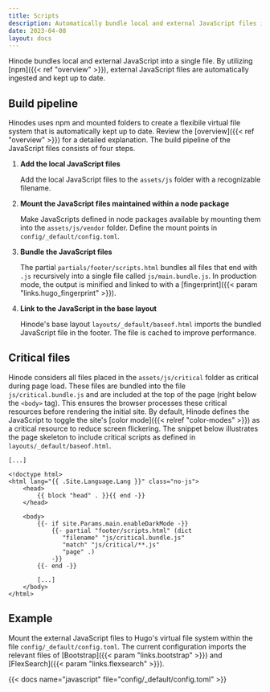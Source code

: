 ```yaml
---
title: Scripts
description: Automatically bundle local and external JavaScript files into a single file.
date: 2023-04-08
layout: docs
---
```


Hinode bundles local and external JavaScript into a single file. By utilizing [npm]({{< ref "overview" >}}), external JavaScript files are automatically ingested and kept up to date.

## Build pipeline

Hinodes uses npm and mounted folders to create a flexibile virtual file system that is automatically kept up to date. Review the [overview]({{< ref "overview" >}}) for a detailed explanation. The build pipeline of the JavaScript files consists of four steps.

1. **Add the local JavaScript files**

   Add the local JavaScript files to the `assets/js` folder with a recognizable filename.

2. **Mount the JavaScript files maintained within a node package**

   Make JavaScripts defined in node packages available by mounting them into the `assets/js/vendor` folder. Define the mount points in `config/_default/config.toml`.

3. **Bundle the JavaScript files**

   The partial `partials/footer/scripts.html` bundles all files that end with `.js` recursively into a single file called `js/main.bundle.js`. In production mode, the output is minified and linked to with a [fingerprint]({{< param "links.hugo_fingerprint" >}}).

4. **Link to the JavaScript in the base layout**

   Hinode's base layout `layouts/_default/baseof.html` imports the bundled JavaScript file in the footer. The file is cached to improve performance.

## Critical files

Hinode considers all files placed in the `assets/js/critical` folder as critical during page load. These files are bundled into the file `js/critical.bundle.js` and are included at the top of the page (right below the `<body>` tag). This ensures the browser processes these critical resources before rendering the initial site. By default, Hinode defines the JavaScript to toggle the site's [color mode]({{< relref "color-modes" >}}) as a critical resource to reduce screen flickering. The snippet below illustrates the page skeleton to include critical scripts as defined in `layouts/_default/baseof.html`.

```go-html-template
[...]

<!doctype html>
<html lang="{{ .Site.Language.Lang }}" class="no-js">
    <head>
        {{ block "head" . }}{{ end -}}
    </head>

    <body>
        {{- if site.Params.main.enableDarkMode -}}
            {{- partial "footer/scripts.html" (dict 
               "filename" "js/critical.bundle.js" 
               "match" "js/critical/**.js" 
               "page" .) 
            -}}
        {{- end -}}

        [...]
    </body>
</html>
```

## Example

Mount the external JavaScript files to Hugo's virtual file system within the file `config/_default/config.toml`. The current configuration imports the relevant files of [Bootstrap]({{< param "links.bootstrap" >}}) and [FlexSearch]({{< param "links.flexsearch" >}}).

{{< docs name="javascript" file="config/_default/config.toml" >}}

